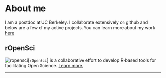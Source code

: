 # About me

I am a postdoc at UC Berkeley. I collaborate extensively on github and below are a few of my active projects. You can learn more about my work [here](http://nature.berkeley.edu/~karthik)

## rOpenSci
![ropensci](http://ropensci.org/images/logo.png)[`rOpenSci`] is a collaborative effort to develop R-based tools for facilitating Open Science. [Learn more.](http://ropensci.org)
- - -
